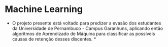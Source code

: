 # Machine Learning
* O projeto presente está voltado para predizer a evasão dos estudantes da Universidade de Pernambuco - Campus Garanhuns, aplicando então algoritmos de Aprendizado de Máquina para classificar as possíveis causas de retenção desses discentes. *
